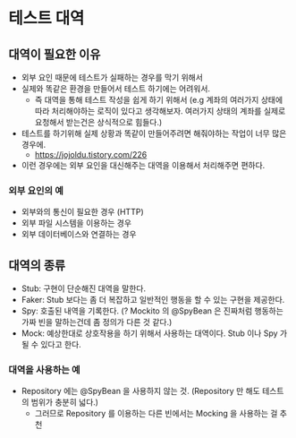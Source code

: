 # 테스트 대역 

## 대역이 필요한 이유 

- 외부 요인 때문에 테스트가 실패하는 경우를 막기 위해서
- 실제와 똑같은 환경을 만들어서 테스트 하기에는 어려워서.
  - 즉 대역을 통해 테스트 작성을 쉽게 하기 위해서 (e.g 계좌의 여러가지 상태에 따라 처리해야하는 로직이 있다고 생각해보자. 여러가지 상태의 계좌를 실제로 요청해서 받는건은 상식적으로 힘들다.)
- 테스트를 하기위해 실제 상황과 똑같이 만들어주려면 해줘야하는 작업이 너무 많은 경우에.
  - https://jojoldu.tistory.com/226
- 이런 경우에는 외부 요인을 대신해주는 대역을 이용해서 처리해주면 편하다. 

### 외부 요인의 예

- 외부와의 통신이 필요한 경우 (HTTP)
- 외부 파일 시스템을 이용하는 경우
- 외부 데이터베이스와 연결하는 경우

## 대역의 종류

- Stub: 구현이 단순해진 대역을 말한다. 
- Faker: Stub 보다는 좀 더 복잡하고 일반적인 행동을 할 수 있는 구현을 제공한다. 
- Spy: 호출된 내역을 기록한다. (? Mockito 의 @SpyBean 은 진짜처럼 행동하는 가짜 빈을 말하는건데 좀 정의가 다른 것 같다.) 
- Mock: 예상한대로 상호작용을 하기 위해서 사용하는 대역이다. Stub 이나 Spy 가 될 수 있다고 한다. 

### 대역을 사용하는 예
- Repository 에는 @SpyBean 을 사용하지 않는 것. (Repository 만 해도 테스트의 범위가 충분히 넓다.)
  - 그러므로 Repository 를 이용하는 다른 빈에서는 Mocking 을 사용하는 걸 추천 
